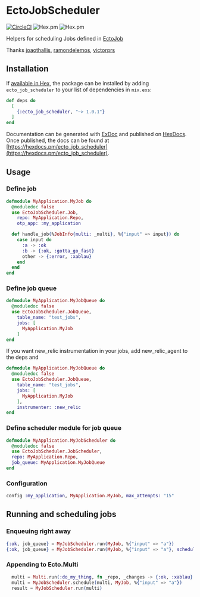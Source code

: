 # EctoJobScheduler

[![CircleCI](https://circleci.com/gh/rai200890/ecto-job-scheduler/tree/master.svg?style=svg)](https://circleci.com/gh/rai200890/ecto-job-scheduler/tree/master)
![Hex.pm](https://img.shields.io/hexpm/v/ecto_job_scheduler.svg)
![Hex.pm](https://img.shields.io/hexpm/l/ecto_job_scheduler.svg)

Helpers for scheduling Jobs defined in [EctoJob](https://github.com/mbuhot/ecto_job)

Thanks [joaothallis](https://github.com/joaothallis), [ramondelemos](https://github.com/ramondelemos), [victorprs](https://github.com/victorprs)

## Installation

If [available in Hex](https://hex.pm/docs/publish), the package can be installed
by adding `ecto_job_scheduler` to your list of dependencies in `mix.exs`:

```elixir
def deps do
  [
    {:ecto_job_scheduler, "~> 1.0.1"}
  ]
end
```

Documentation can be generated with [ExDoc](https://github.com/elixir-lang/ex_doc)
and published on [HexDocs](https://hexdocs.pm). Once published, the docs can
be found at [https://hexdocs.pm/ecto_job_scheduler](https://hexdocs.pm/ecto_job_scheduler).

## Usage

### Define job

```elixir
defmodule MyApplication.MyJob do
  @moduledoc false
  use EctoJobScheduler.Job,
    repo: MyApplication.Repo,
    otp_app: :my_application

  def handle_job(%JobInfo{multi: _multi}, %{"input" => input}) do
    case input do
      :a -> :ok
      :b -> {:ok, :gotta_go_fast}
      other -> {:error, :xablau}
    end
  end
end
```

### Define job queue

```elixir
defmodule MyApplication.MyJobQueue do
  @moduledoc false
  use EctoJobScheduler.JobQueue,
    table_name: "test_jobs",
    jobs: [
      MyApplication.MyJob
    ]
end
```

If you want new_relic instrumentation in your jobs, add new_relic_agent to the deps and

```elixir
defmodule MyApplication.MyJobQueue do
  @moduledoc false
  use EctoJobScheduler.JobQueue,
    table_name: "test_jobs",
    jobs: [
      MyApplication.MyJob
    ],
    instrumenter: :new_relic
end
```

### Define scheduler module for job queue

```elixir
defmodule MyApplication.MyJobScheduler do
  @moduledoc false
  use EctoJobScheduler.JobScheduler,
  repo: MyApplication.Repo,
  job_queue: MyApplication.MyJobQueue
end
```

### Configuration

```elixir
config :my_application, MyApplication.MyJob, max_attempts: "15"
```

## Running and scheduling jobs

### Enqueuing right away

```elixir
{:ok, job_queue} = MyJobScheduler.run(MyJob, %{"input" => "a"})
{:ok, job_queue} = MyJobScheduler.run(MyJob, %{"input" => "a"}, schedule:  ~N[2022-10-03 12:00:00.000000]) # pass additional options

```

### Appending to Ecto.Multi

```elixir
  multi = Multi.run(:do_my_thing, fn _repo, _changes -> {:ok, :xablau} end)
  multi = MyJobScheduler.schedule(multi, MyJob, %{"input" => "a"})
  result = MyJobScheduler.run(multi)
```
